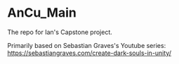 # AnCu_Main
The repo for Ian's Capstone project.

Primarily based on Sebastian Graves's Youtube series:
https://sebastiangraves.com/create-dark-souls-in-unity/
